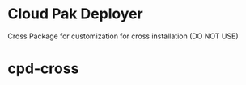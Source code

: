 # Cloud Pak Deployer

Cross Package for customization for cross installation (DO NOT USE)
# cpd-cross
